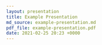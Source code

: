 ```yaml
---
layout: presentation
title: Example Presentation
md_source: example-presentation.md
pdf_file: example-presentation.pdf
date: 2021-02-25 20:23 +0000
---
```

